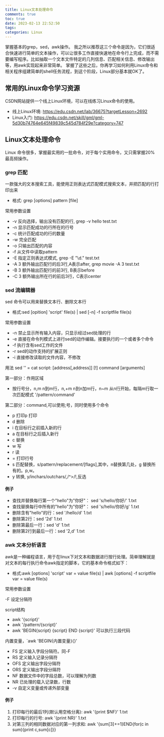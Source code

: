 ```yaml
---
title: Linux文本处理命令
comments: true
toc: true
date: 2023-02-13 22:52:50
tags:
categories: Linux
---
```

掌握基本的grep，sed，awk操作。
我之所以推荐这三个命令是因为，它们很适合快速进行简单的文本操作，可以让很多工作直接快速地在命令行上完成，而不需要编写程序。比如抽取一个文本文件特定的几列信息、匹配相关信息、修改输出等，用awk实现起来非常简单。
掌握了这些之后，你再学习如何利用Linux命令和相关程序组建简单的shell任务流程，到这个阶段，Linux部分基本就OK了。
<!--more-->

## 常用的Linux命令学习资源

CSDN网站提供一个线上Linux环境，可以在线练习Linux命令的使用。
* 线上Linux环境: https://edu.csdn.net/lab/36675?targetLesson=2692
* Linux入门: https://edu.csdn.net/skill/gml/gml-5d30b74764e645f49839c545d784f29e?category=747

## Linux文本处理命令
Linux 命令很多，掌握最实用的一批命令，对于每个实用命令，又只需掌握20%最高频操作。

### grep 匹配
一款强大的文本搜索工具，能使用正则表达式匹配模式搜索文本，并把匹配的行打印出来 
* 格式: grep [options] pattern [file] 

常用参数设置
   * -v 反向选择，输出没有匹配的行, grep -v hello test.txt
   * -n 显示匹配成功的行所在的行号 
   * -c 统计匹配成功的行的数量 
   * -w 完全匹配 
   * -o 只输出匹配的内容 
   * -f 从文件中读取pattern 
   * -E 指定正则表达式模式, grep -E "\d." test.txt 
   * -A 3 额外输出匹配行的后3行,A表示after, grep movie -A 3 test.txt
   * -B 3 额外输出匹配行的前3行, B表示before
   * -C 3 额外输出所在行的前后3行，C表示center

### sed 流编辑器
sed 命令可以用来替换文本行、删除文本行
* 格式:sed [opition] 'script' file(s) | sed [-n] -f scriptfile file(s)

常用参数设置
   * -n 禁止显示所有输入内容，只显示经过sed处理的行
   * -e 直接在命令列模式上进行sed的动作编辑。接要执行的一个或者多个命令
   * -f 执行含有sed工作的文件
   * -r sed的动作支持的扩展正则
   * -i 直接修改读取的文件内容，不修改

用法
sed ''<filename> = cat <filename>
script: [address[,address]] [!] command [arguments]

第一部分：作用区域
* 按行号分，n,m n到m行，n,+m n到n加m行，n~m 从n行开始，每隔m行取一次匹配模式 '/pattern/command' 

第二部分：command,可以使用;号，同时使用多个命令
  *  p 打印p 打印
  *  d 删除
  *  i 在目标行之前插入新的行
  *  a 在目标行之后插入新行
  *  c 替换
  *  w 写
  *  r 读
  *  = 打印行号
  *  s 匹配替换，s/pattern/replacement/[flags],其中，n替换第几处，g 替换所有的。p,w。
  *  y 转换, y/inchars/outchars/,/^>/!,反选

#### 例子
  *  查找并替换每行第一个"hello"为"你好"： sed 's/hello/你好/' 1.txt
  *  查找替换每行中所有的"hello"为"你好"： sed 's/hello/你好/g' 1.txt
  *  删除含有"hello"的行：sed '/hello/d' 1.txt
  *  删除第2行：sed '2d' 1.txt
  *  删除第最后一行：sed 'd' 1.txt
  *  删除第2行到最后一行：sed '2,d' 1.txt

### awk 文本分析语言
awk是一种编程语言，用于在linux下对文本和数据进行按行处理。简单理解就是对文本的每行执行命令awk指定的脚本，它的基本命令格式如下：
* 格式:awk [options] 'script' var = value file(s) | awk [options] -f scriptfile var = value file(s) 

常用参数设置

-F 设定分隔符 

script结构
   * awk '{script}' 
   * awk '/pattern/{script}' 
   * awk 'BEGIN{script} {script} END {script}' 可以执行三段代码

内置变量，`awk 'BEGIN{内置变量}{}'

   * FS 定义输入字段分隔符。同-F
   * RS 定义输入记录分隔符
   * OFS 定义输出字段分隔符
   * ORS 定义输出字段分隔符
   * NF 数据文件中的字段总数，可以理解为列数
   * NR 已处理的载入记录数，行数
   * -v 自定义变量或传递外部变量

#### 例子
1. 打印每行的最后1列(默认用空格分离): awk '{print $NF}' 1.txt
2. 打印每行的行号: awk '{print NR}' 1.txt
3. 对第三列的相同数据对应的第一列求和:
awk '{sum[$3]+=$1}END{for(c in sum){print c,sum[c]}}


